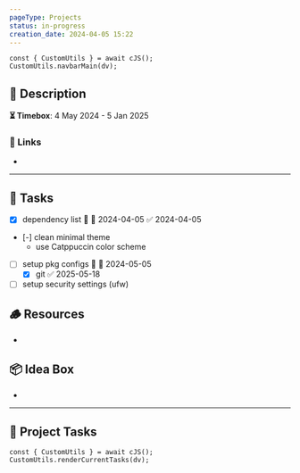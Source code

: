 ```yaml
---
pageType: Projects
status: in-progress
creation_date: 2024-04-05 15:22
---
```

```dataviewjs
const { CustomUtils } = await cJS();
CustomUtils.navbarMain(dv);
```
## 📄 Description

<!-- Timebox: <start_date> - <end_date> -->
**⏳ Timebox**: 4 May 2024 - 5 Jan 2025
### 🔗 Links
- 
---
## 📝 Tasks
- [x] dependency list 🛫 📅 2024-04-05 ✅ 2024-04-05
- [-] clean minimal theme
  - use Catppuccin color scheme
- [ ] setup pkg configs 🛫 📅 2024-05-05
	- [x] git ✅ 2025-05-18
- [ ] setup security settings (ufw)
## 🪵 Resources
- 
## 📦 Idea Box
- 
---
## 📝 Project Tasks
```dataviewjs
const { CustomUtils } = await cJS();
CustomUtils.renderCurrentTasks(dv);
```
